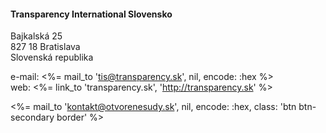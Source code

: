 #### Transparency International Slovensko

Bajkalská 25<br/>
827 18 Bratislava<br/>
Slovenská republika

e-mail: <%= mail_to 'tis@transparency.sk', nil, encode: :hex %><br/>
web: <%= link_to 'transparency.sk', 'http://transparency.sk' %>

<%= mail_to 'kontakt@otvorenesudy.sk', nil, encode: :hex, class: 'btn btn-secondary border' %>
